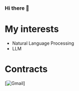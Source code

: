 ### Hi there 👋

# My interests
- Natural Language Processing
- LLM

# Contracts
[![Gmail](https://img.shields.io/badge/Gmail-D14836?style=for-the-badge&logo=gmail&logoColor=white&link=mailto:klfotx@gmail.com)]


<!--
**jaehahuh/Jaehahuh** is a ✨ _special_ ✨ repository because its `README.md` (this file) appears on your GitHub profile.

Here are some ideas to get you started:

- 🔭 I’m currently working on ...
- 🌱 I’m currently learning ...
- 👯 I’m looking to collaborate on ...
- 🤔 I’m looking for help with ...
- 💬 Ask me about ...
- 📫 How to reach me: ...
- 😄 Pronouns: ...
- ⚡ Fun fact: ...
-->
